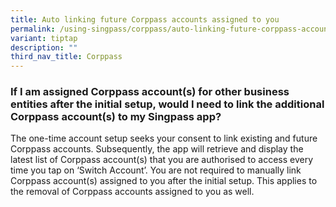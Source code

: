 ```yaml
---
title: Auto linking future Corppass accounts assigned to you
permalink: /using-singpass/corppass/auto-linking-future-corppass-accounts/
variant: tiptap
description: ""
third_nav_title: Corppass
---
```

<h3>If I am assigned Corppass account(s) for other business entities after the initial setup, would I need to link the additional Corppass account(s) to my Singpass app?</h3>
<p>The one-time account setup seeks your consent to link existing and future
Corppass accounts. Subsequently, the app will retrieve and display the
latest list of Corppass account(s) that you are authorised to access every
time you tap on ‘Switch Account’. You are not required to manually link
Corppass account(s) assigned to you after the initial setup. This applies
to the removal of Corppass accounts assigned to you as well.</p>
